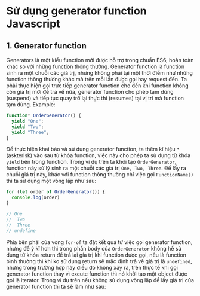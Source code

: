 # Sử dụng generator function Javascript
## 1. Generator function
Generators là một kiểu function mới được hỗ trợ trong chuẩn ES6, hoàn toàn khác so với những function thông thường. Generator function là function sinh ra một
chuỗi các giá trị, nhưng không phải tại một thời điểm như những function thông thường khác mà trên mỗi lần được gọi hay request đến. Ta phải thực hiện gọi
trực tiếp generator function cho đến khi function không còn giá trị mới để trả về nữa, generator function cho phép tạm dừng (suspend) và tiếp tục quay trở lại
thực thi (resumes) tại vị trí mà function tạm dừng. Example:
```javascript
function* OrderGenerator() {
  yield "One";
  yield "Two";
  yield "Three";
}
```
 Để thực hiện khai báo và sử dụng generator function, ta thêm kí hiệu `*`(askterisk) vào sau từ khóa function, việc này cho phép ta sử dụng từ khóa `yield` bên trong function. Trong ví dụ trên ta khởi tạo `OrderGenerator`, function này sử lý sinh ra một chuỗi các giá trị `One, Two, Three`. Để lấy ra chuỗi giá trị này, khác với function thông thường chỉ việc gọi `FunctionName()` thì ta sử dụng một vòng lặp như sau:
```javascript
for (let order of OrderGenerator()) {
  console.log(order)
}

// One
//  Two
//  Three
// undefine
```
Phía bên phải của vòng `for-of` ta đặt kết quả từ việc gọi generator function, nhưng để ý kĩ hơn thì trong phần body của `OrderGenerator` không hề sử dụng từ khóa return để trả lại gía trị khi function được gọi, nếu là function bình thường thì khi ko sử dụng return sẽ mặc định trả về giá trị là `undefined`, nhưng trong trường hợp này điều đó không xảy ra, trên thực tế khi gọi generator function thay vì excute function thì nó khởi tạo một object được gọi là iterator. Trong ví dụ trên nếu không sử dụng vòng lặp để lấy giá trị của generator function thì ta sẽ làm như sau:

